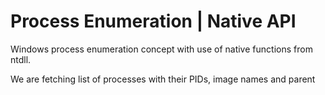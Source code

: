 # Process Enumeration | Native API
Windows process enumeration concept with use of native functions from ntdll.

We are fetching list of processes with their PIDs, image names and parent
